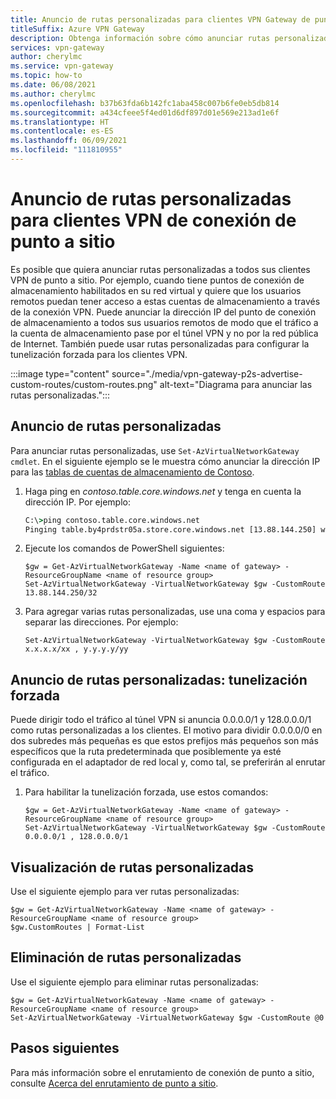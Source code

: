 ```yaml
---
title: Anuncio de rutas personalizadas para clientes VPN Gateway de punto a sitio
titleSuffix: Azure VPN Gateway
description: Obtenga información sobre cómo anunciar rutas personalizadas a los clientes VPN Gateway de punto a sitio. En este artículo se incluyen los pasos para la tunelización forzada del cliente VPN.
services: vpn-gateway
author: cherylmc
ms.service: vpn-gateway
ms.topic: how-to
ms.date: 06/08/2021
ms.author: cherylmc
ms.openlocfilehash: b37b63fda6b142fc1aba458c007b6fe0eb5db814
ms.sourcegitcommit: a434cfeee5f4ed01d6df897d01e569e213ad1e6f
ms.translationtype: HT
ms.contentlocale: es-ES
ms.lasthandoff: 06/09/2021
ms.locfileid: "111810955"
---
```

# <a name="advertise-custom-routes-for-p2s-vpn-clients"></a>Anuncio de rutas personalizadas para clientes VPN de conexión de punto a sitio

Es posible que quiera anunciar rutas personalizadas a todos sus clientes VPN de punto a sitio. Por ejemplo, cuando tiene puntos de conexión de almacenamiento habilitados en su red virtual y quiere que los usuarios remotos puedan tener acceso a estas cuentas de almacenamiento a través de la conexión VPN. Puede anunciar la dirección IP del punto de conexión de almacenamiento a todos sus usuarios remotos de modo que el tráfico a la cuenta de almacenamiento pase por el túnel VPN y no por la red pública de Internet. También puede usar rutas personalizadas para configurar la tunelización forzada para los clientes VPN.

:::image type="content" source="./media/vpn-gateway-p2s-advertise-custom-routes/custom-routes.png" alt-text="Diagrama para anunciar las rutas personalizadas.":::

## <a name="advertise-custom-routes"></a>Anuncio de rutas personalizadas

Para anunciar rutas personalizadas, use `Set-AzVirtualNetworkGateway cmdlet`. En el siguiente ejemplo se le muestra cómo anunciar la dirección IP para las [tablas de cuentas de almacenamiento de Contoso](https://contoso.table.core.windows.net).

1. Haga ping en *contoso.table.core.windows.net* y tenga en cuenta la dirección IP. Por ejemplo:

    ```cmd
    C:\>ping contoso.table.core.windows.net
    Pinging table.by4prdstr05a.store.core.windows.net [13.88.144.250] with 32 bytes of data:
    ```

2. Ejecute los comandos de PowerShell siguientes:

    ```azurepowershell-interactive
    $gw = Get-AzVirtualNetworkGateway -Name <name of gateway> -ResourceGroupName <name of resource group>
    Set-AzVirtualNetworkGateway -VirtualNetworkGateway $gw -CustomRoute 13.88.144.250/32
    ```

3. Para agregar varias rutas personalizadas, use una coma y espacios para separar las direcciones. Por ejemplo:

    ```azurepowershell-interactive
    Set-AzVirtualNetworkGateway -VirtualNetworkGateway $gw -CustomRoute x.x.x.x/xx , y.y.y.y/yy
    ```

## <a name="advertise-custom-routes---forced-tunneling"></a>Anuncio de rutas personalizadas: tunelización forzada

Puede dirigir todo el tráfico al túnel VPN si anuncia 0.0.0.0/1 y 128.0.0.0/1 como rutas personalizadas a los clientes. El motivo para dividir 0.0.0.0/0 en dos subredes más pequeñas es que estos prefijos más pequeños son más específicos que la ruta predeterminada que posiblemente ya esté configurada en el adaptador de red local y, como tal, se preferirán al enrutar el tráfico.

1. Para habilitar la tunelización forzada, use estos comandos:

    ```azurepowershell-interactive    
    $gw = Get-AzVirtualNetworkGateway -Name <name of gateway> -ResourceGroupName <name of resource group>
    Set-AzVirtualNetworkGateway -VirtualNetworkGateway $gw -CustomRoute 0.0.0.0/1 , 128.0.0.0/1
    ```
## <a name="view-custom-routes"></a>Visualización de rutas personalizadas

Use el siguiente ejemplo para ver rutas personalizadas:

  ```azurepowershell-interactive
  $gw = Get-AzVirtualNetworkGateway -Name <name of gateway> -ResourceGroupName <name of resource group>
  $gw.CustomRoutes | Format-List
  ```
## <a name="delete-custom-routes"></a>Eliminación de rutas personalizadas

Use el siguiente ejemplo para eliminar rutas personalizadas:

  ```azurepowershell-interactive
  $gw = Get-AzVirtualNetworkGateway -Name <name of gateway> -ResourceGroupName <name of resource group>
  Set-AzVirtualNetworkGateway -VirtualNetworkGateway $gw -CustomRoute @0
  ```
## <a name="next-steps"></a>Pasos siguientes

Para más información sobre el enrutamiento de conexión de punto a sitio, consulte [Acerca del enrutamiento de punto a sitio](vpn-gateway-about-point-to-site-routing.md).
